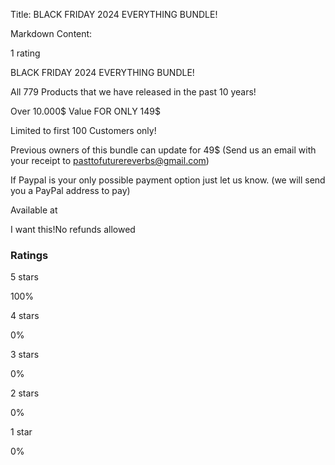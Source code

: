 Title: BLACK FRIDAY 2024 EVERYTHING BUNDLE!

Markdown Content:

1 rating

BLACK FRIDAY 2024 EVERYTHING BUNDLE!

All 779 Products that we have released in the past 10 years!

Over 10.000$ Value FOR ONLY 149$

Limited to first 100 Customers only!

Previous owners of this bundle can update for 49$ (Send us an email with your receipt to [pasttofuturereverbs@gmail.com](mailto:pasttofuturereverbs@gmail.com))

If Paypal is your only possible payment option just let us know. (we will send you a PayPal address to pay)

Available at

I want this!No refunds allowed

### Ratings

5 stars

100%

4 stars

0%

3 stars

0%

2 stars

0%

1 star

0%
